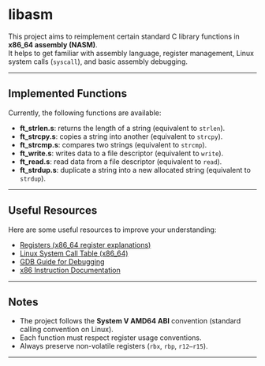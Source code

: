 # libasm

This project aims to reimplement certain standard C library functions in **x86_64 assembly (NASM)**.  
It helps to get familiar with assembly language, register management, Linux system calls (`syscall`), and basic assembly debugging.

---

## Implemented Functions

Currently, the following functions are available:

- **ft_strlen.s**: returns the length of a string (equivalent to `strlen`).
- **ft_strcpy.s**: copies a string into another (equivalent to `strcpy`).
- **ft_strcmp.s**: compares two strings (equivalent to `strcmp`).
- **ft_write.s**: writes data to a file descriptor (equivalent to `write`).
- **ft_read.s**: read data from a file descriptor (equivalent to `read`).
- **ft_strdup.s**: duplicate a string into a new allocated string (equivalent to `strdup`).

---

## Useful Resources

Here are some useful resources to improve your understanding:

- [Registers (x86_64 register explanations)](https://math.hws.edu/eck/cs220/f22/registers.html)
- [Linux System Call Table (x86_64)](https://blog.rchapman.org/posts/Linux_System_Call_Table_for_x86_64/)
- [GDB Guide for Debugging](https://web.cecs.pdx.edu/~apt/cs510comp/gdb.pdf)
- [x86 Instruction Documentation](https://www.felixcloutier.com/x86/)

---

## Notes

- The project follows the **System V AMD64 ABI** convention (standard calling convention on Linux).
- Each function must respect register usage conventions.
- Always preserve non-volatile registers (`rbx`, `rbp`, `r12–r15`).

---


